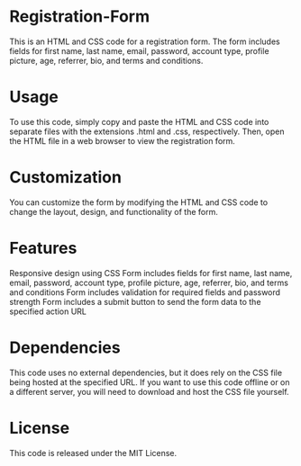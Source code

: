 # Registration-Form
This is an HTML and CSS code for a registration form. The form includes fields for first name, last name, email, password, account type, profile picture, age, referrer, bio, and terms and conditions.

# Usage
To use this code, simply copy and paste the HTML and CSS code into separate files with the extensions .html and .css, respectively. Then, open the HTML file in a web browser to view the registration form.

# Customization
You can customize the form by modifying the HTML and CSS code to change the layout, design, and functionality of the form.

# Features
Responsive design using CSS
Form includes fields for first name, last name, email, password, account type, profile picture, age, referrer, bio, and terms and conditions
Form includes validation for required fields and password strength
Form includes a submit button to send the form data to the specified action URL

# Dependencies
This code uses no external dependencies, but it does rely on the CSS file being hosted at the specified URL. If you want to use this code offline or on a different server, you will need to download and host the CSS file yourself.

# License
This code is released under the MIT License.
